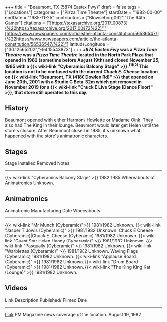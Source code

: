 +++
title = "Beaumont, TX (5874 Eastex Fwy)"
draft = false
tags = ["Locations"]
categories = ["Pizza Time Theatre"]
startDate = "1982-00-00"
endDate = "1985-11-25"
contributors = ["Blowseborg062","The 64th Gamer"]
citations = ["[https://texasarchive.org/2017_00873](%22https://texasarchive.org/2017_00873%22)","[https://www.newspapers.com/article/the-atlanta-constitution/56536547/](%22https://www.newspapers.com/article/the-atlanta-constitution/56536547/%22)"]
latitudeLongitude = ["30.12565202","-94.15543873"]
+++
***5874 Eastex Fwy* was a *Pizza Time Theatre* was a *Pizza Time Theatre* located in the North Park Plaza that opened in 1982 (sometime before August 19th) and closed November 25, 1985 with a {{< wiki-link "Cyberamics Balcony Stage" >}}.<sup>(1)(2)</sup>
This location is not to be confused with the current *Chuck E. Cheese* location on {{< wiki-link "Beaumont, TX (4180 Dowlen Rd)" >}} that opened on June 20th, 2001 with a Studio C Beta, 32m which got removed in November 2019 for a {{< wiki-link "Chuck E Live Stage (Dance Floor)" >}}, that store still operates to this day.**

## History

Beaumont opened with either Harmony Howlette or Madame Oink. They also had The King in their lounge. Beaumont would later get Helen until the store's closure.
After Beaumont closed in 1985, it's unknown what happened with the store's animatronic characters.

## Stages

  Stage                                              Installed   Removed   Notes
  -------------------------------------------------- ----------- --------- --------------------------------------
  {{< wiki-link "Cyberamics Balcony Stage" >}}   1982        1985      Whereabouts of Animatronics Unknown.

## Animatronics

  Animatronic                                                  Manufacturing Date   Whereabouts
  ------------------------------------------------------------ -------------------- -------------
  {{< wiki-link "Mr Munch (Cyberamic)" >}}                 1981/1982            Unknown.
  {{< wiki-link "Jasper T Jowls (Cyberamic)" >}}           1981/1982            Unknown.
  Chuck E Cheese (Cyberamic)|Chuck E. Cheese (Cyberamic)      1981/1982            Unknown.
  {{< wiki-link "Guest Star Helen Henny (Cyberamic)" >}}   1981/1982            Unknown.
  {{< wiki-link "Pasqually (Cyberamic)" >}}                1981/1982            Unknown.
  {{< wiki-link "Warblettes (Cyberamic)" >}}               1981/1982            Unknown.
  Waving Flags (Cyberamic)                                     1981/1982            Unknown.
  {{< wiki-link "Applause Board (Cyberamic)" >}}           1981/1982            Unknown.
  {{< wiki-link "Drum Board (Cyberamic)" >}}               1981/1982            Unknown.
  {{< wiki-link "The King King Kat (Lounge)" >}}           1981/1982            Unknown.

## Videos

  Link                                          Description                                  Published/ Filmed Date
  --------------------------------------------- -------------------------------------------- ------------------------
  [Link](https://texasarchive.org/2017_00873)   PM Magazine news coverage of the location.   August 19, 1982
